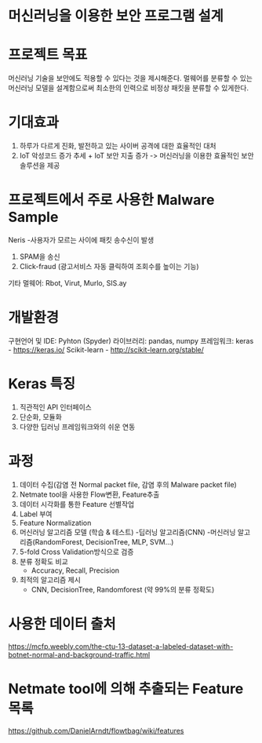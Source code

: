 # 머신러닝을 이용한 보안 프로그램 설계

# 프로젝트 목표
머신러닝 기술을 보안에도 적용할 수 있다는 것을 제시해준다. 멀웨어를 분류할 수 있는 머신러닝 모델을 설계함으로써 최소한의 인력으로 비정상 패킷을 분류할 수 있게한다. 

# 기대효과 
1. 하루가 다르게 진화, 발전하고 있는 사이버 공격에 대한 효율적인 대처
2. IoT 악성코드 증가 추세 + IoT 보안 지출 증가  -> 머신러닝을 이용한 효율적인 보안솔루션을 제공

# 프로젝트에서 주로 사용한 Malware Sample
Neris 
-사용자가 모르는 사이에 패킷 송수신이 발생
1. SPAM을 송신
2. Click-fraud (광고서비스 자동 클릭하여 조회수를 높이는 기능)

기타 멀웨어: Rbot, Virut, Murlo, SIS.ay

# 개발환경
구현언어 및 IDE: Pyhton (Spyder)
라이브러리: pandas, numpy
프레임워크: keras - https://keras.io/
	   Scikit-learn -  http://scikit-learn.org/stable/

# Keras 특징
1. 직관적인 API 인터페이스
2. 단순화, 모듈화
3. 다양한 딥러닝 프레임워크와의 쉬운 연동

# 과정
1. 데이터 수집(감염 전 Normal packet file, 감염 후의 Malware packet file)
2. Netmate tool을 사용한 Flow변환, Feature추출
3. 데이터 시각화를 통한 Feature 선별작업
4. Label 부여
5. Feature Normalization
6. 머신러닝 알고리즘 모델 (학습 & 테스트)
   -딥러닝 알고리즘(CNN)
   -머신러닝 알고리즘(RandomForest, DecisionTree, MLP, SVM...)
7. 5-fold Cross Validation방식으로 검증
8. 분류 정확도 비교 
   - Accuracy, Recall, Precision 
9. 최적의 알고리즘 제시 
   - CNN, DecisionTree, Randomforest (약 99%의 분류 정확도)


# 사용한 데이터 출처
https://mcfp.weebly.com/the-ctu-13-dataset-a-labeled-dataset-with-botnet-normal-and-background-traffic.html

# Netmate tool에 의해 추출되는 Feature 목록
https://github.com/DanielArndt/flowtbag/wiki/features




 



